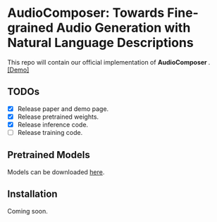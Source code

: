 # AudioComposer: Towards Fine-grained Audio Generation with Natural Language Descriptions
This repo will contain our official implementation of <strong> AudioComposer </strong>. [[Demo]](https://lavendery.github.io/AudioComposer/)

## TODOs
- [x] Release paper and demo page.
- [x] Release pretrained weights.
- [x] Release inference code.
- [ ] Release training code.

## Pretrained Models
Models can be downloaded [here](https://huggingface.co/lavendery/AudioComposer/tree/main).

## Installation
Coming soon.

